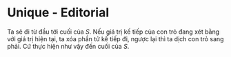 # Unique - Editorial
 
Ta sẽ đi từ đầu tới cuối của $S$. Nếu giá trị kế tiếp của con trỏ đang xét bằng với giá trị hiện tại, ta xóa phần tử kế tiếp đi, ngược lại thì ta dịch con trỏ sang phải. Cứ thực hiện như vậy đến cuối của $S$.